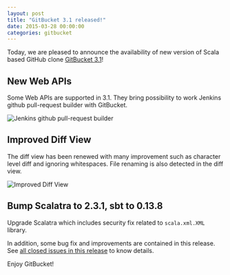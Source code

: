 ```yaml
---
layout: post
title: "GitBucket 3.1 released!"
date: 2015-03-28 00:00:00
categories: gitbucket
---
```


Today, we are pleased to announce the availability of new version of Scala based GitHub clone [GitBucket 3.1](https://github.com/gitbucket/gitbucket/releases/tag/3.1)!

## New Web APIs

Some Web APIs are supported in 3.1. They bring possibility to work Jenkins github pull-request builder with GitBucket.

![Jenkins github pull-request builder]({{site.baseurl}}/images/gitbucket-3.1/jenkins.png)

## Improved Diff View

The diff view has been renewed with many improvement such as character level diff and ignoring whitespaces. File renaming is also detected in the diff view.

![Improved Diff View]({{site.baseurl}}/images/gitbucket-3.1/diff.png)

## Bump Scalatra to 2.3.1, sbt to 0.13.8

Upgrade Scalatra which includes security fix related to `scala.xml.XML` library.

In addition, some bug fix and improvements are contained in this release. See [all closed issues in this release](https://github.com/gitbucket/gitbucket/issues?q=is%3Aclosed+milestone%3A3.1) to know details.

Enjoy GitBucket!
